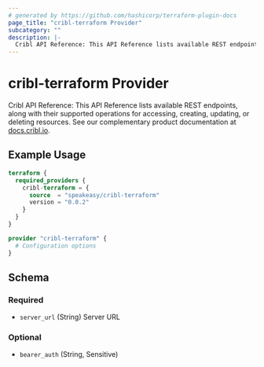 ```yaml
---
# generated by https://github.com/hashicorp/terraform-plugin-docs
page_title: "cribl-terraform Provider"
subcategory: ""
description: |-
  Cribl API Reference: This API Reference lists available REST endpoints, along with their supported operations for accessing, creating, updating, or deleting resources. See our complementary product documentation at docs.cribl.io http://docs.cribl.io.
---
```


# cribl-terraform Provider

Cribl API Reference: This API Reference lists available REST endpoints, along with their supported operations for accessing, creating, updating, or deleting resources. See our complementary product documentation at [docs.cribl.io](http://docs.cribl.io).

## Example Usage

```terraform
terraform {
  required_providers {
    cribl-terraform = {
      source  = "speakeasy/cribl-terraform"
      version = "0.0.2"
    }
  }
}

provider "cribl-terraform" {
  # Configuration options
}
```

<!-- schema generated by tfplugindocs -->
## Schema

### Required

- `server_url` (String) Server URL

### Optional

- `bearer_auth` (String, Sensitive)
